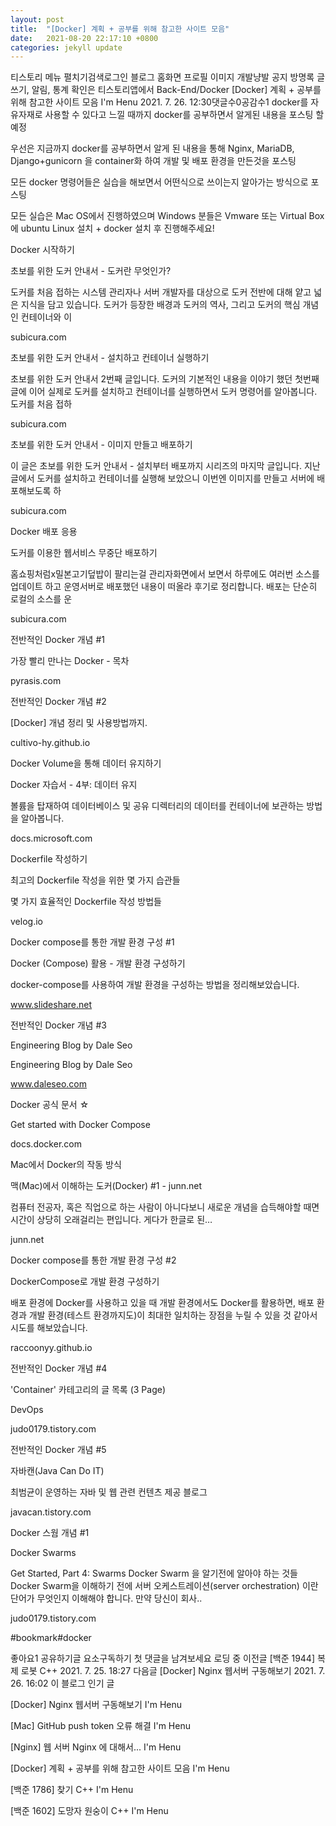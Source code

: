 ```yaml
---
layout: post
title:  "[Docker] 계획 + 공부를 위해 참고한 사이트 모음"
date:   2021-08-20 22:17:10 +0800
categories: jekyll update
---
```

티스토리 메뉴 펼치기검색로그인
블로그 홈화면
프로필 이미지
개발냥발
공지
방명록
글쓰기, 알림, 통계 확인은 티스토리앱에서
Back-End/Docker
[Docker] 계획 + 공부를 위해 참고한 사이트 모음
I'm Henu
2021. 7. 26. 12:30댓글수0공감수1
docker를 자유자재로 사용할 수 있다고 느낄 때까지 docker를 공부하면서 알게된 내용을 포스팅 할 예정

 

우선은 지금까지 docker를 공부하면서 알게 된 내용을 통해 Nginx, MariaDB, Django+gunicorn 을 container화 하여 개발 및 배포 환경을 만든것을 포스팅

 

모든 docker 명령어들은 실습을 해보면서 어떤식으로 쓰이는지 알아가는 방식으로 포스팅

 

모든 실습은 Mac OS에서 진행하였으며 Windows 분들은 Vmware 또는 Virtual Box 에 ubuntu Linux 설치 + docker 설치 후 진행해주세요!

 

Docker 시작하기
 
초보를 위한 도커 안내서 - 도커란 무엇인가?

도커를 처음 접하는 시스템 관리자나 서버 개발자를 대상으로 도커 전반에 대해 얕고 넓은 지식을 담고 있습니다. 도커가 등장한 배경과 도커의 역사, 그리고 도커의 핵심 개념인 컨테이너와 이

subicura.com
 

 
초보를 위한 도커 안내서 - 설치하고 컨테이너 실행하기

초보를 위한 도커 안내서 2번째 글입니다. 도커의 기본적인 내용을 이야기 했던 첫번째 글에 이어 실제로 도커를 설치하고 컨테이너를 실행하면서 도커 명령어를 알아봅니다. 도커를 처음 접하

subicura.com
 

 
초보를 위한 도커 안내서 - 이미지 만들고 배포하기

이 글은 초보를 위한 도커 안내서 - 설치부터 배포까지 시리즈의 마지막 글입니다. 지난 글에서 도커를 설치하고 컨테이너를 실행해 보았으니 이번엔 이미지를 만들고 서버에 배포해보도록 하

subicura.com
 

Docker 배포 응용
 
도커를 이용한 웹서비스 무중단 배포하기

홈쇼핑처럼x밀본고기덮밥이 팔리는걸 관리자화면에서 보면서 하루에도 여러번 소스를 업데이트 하고 운영서버로 배포했던 내용이 떠올라 후기로 정리합니다. 배포는 단순히 로컬의 소스를 운

subicura.com
 
 

전반적인 Docker 개념 #1
 
가장 빨리 만나는 Docker - 목차

 

pyrasis.com
 

 

 

전반적인 Docker 개념 #2
 
[Docker] 개념 정리 및 사용방법까지.

 

cultivo-hy.github.io
 

 

Docker Volume을 통해 데이터 유지하기
 
Docker 자습서 - 4부: 데이터 유지

볼륨을 탑재하여 데이터베이스 및 공유 디렉터리의 데이터를 컨테이너에 보관하는 방법을 알아봅니다.

docs.microsoft.com
 

 

Dockerfile 작성하기
 
최고의 Dockerfile 작성을 위한 몇 가지 습관들

몇 가지 효율적인 Dockerfile 작성 방법들

velog.io
 

 

Docker compose를 통한 개발 환경 구성 #1
 
Docker (Compose) 활용 - 개발 환경 구성하기

docker-compose를 사용하여 개발 환경을 구성하는 방법을 정리해보았습니다.

www.slideshare.net
 

 

전반적인 Docker 개념 #3
 
Engineering Blog by Dale Seo

Engineering Blog by Dale Seo

www.daleseo.com
 

 

Docker 공식 문서 ☆
 
Get started with Docker Compose

 

docs.docker.com
 

 

Mac에서 Docker의 작동 방식
 
맥(Mac)에서 이해하는 도커(Docker) #1 - junn.net

컴퓨터 전공자, 혹은 직업으로 하는 사람이 아니다보니 새로운 개념을 습득해야할 때면 시간이 상당히 오래걸리는 편입니다. 게다가 한글로 된…

junn.net
 

 

Docker compose를 통한 개발 환경 구성 #2
 
DockerCompose로 개발 환경 구성하기

배포 환경에 Docker를 사용하고 있을 때 개발 환경에서도 Docker를 활용하면, 배포 환경과 개발 환경(테스트 환경까지도)이 최대한 일치하는 장점을 누릴 수 있을 것 같아서 시도를 해보았습니다.

raccoonyy.github.io
 

 

전반적인 Docker 개념 #4
 
'Container' 카테고리의 글 목록 (3 Page)

DevOps

judo0179.tistory.com
 

 

전반적인 Docker 개념 #5
 
자바캔(Java Can Do IT)

최범균이 운영하는 자바 및 웹 관련 컨텐츠 제공 블로그

javacan.tistory.com
 

 

Docker 스웜 개념 #1
 
Docker Swarms

Get Started, Part 4: Swarms Docker Swarm 을 알기전에 알아야 하는 것들 ​ Docker Swarm을 이해하기 전에 서버 오케스트레이션(server orchestration) 이란 단어가 무엇인지 이해해야 합니다. 만약 당신이 회사..

judo0179.tistory.com
 

#bookmark#docker

좋아요1
공유하기글 요소구독하기
첫 댓글을 남겨보세요
로딩 중
이전글
[백준 1944] 복제 로봇 C++
2021. 7. 25. 18:27
다음글
[Docker] Nginx 웹서버 구동해보기
2021. 7. 26. 16:02
이 블로그 인기 글

[Docker] Nginx 웹서버 구동해보기
I'm Henu

[Mac] GitHub push token 오류 해결
I'm Henu

[Nginx] 웹 서버 Nginx 에 대해서...
I'm Henu

[Docker] 계획 + 공부를 위해 참고한 사이트 모음
I'm Henu

[백준 1786] 찾기 C++
I'm Henu

[백준 1602] 도망자 원숭이 C++
I'm Henu